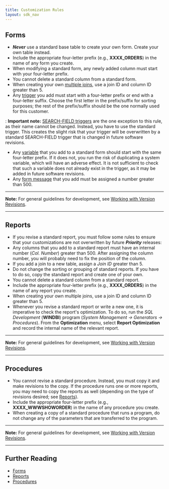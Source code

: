 ```yaml
---
title: Customization Rules
layout: sdk_nav
---
```



## Forms

-   ***Never*** use a standard base table to create your own form.
    Create your own table instead.
-   Include the appropriate four-letter prefix (e.g., **XXXX_ORDERS**)
    in the name of any form you create.
-   When modifying a standard form, any newly added column must start
    with your four-letter prefix.
-   You cannot delete a standard column from a standard form.
-   When creating your own [multiple
    joins](Form-Column-Attributes#Special-Joins ), use a join
    ID and column ID greater than 5.
-   Any [trigger](Creating-Your-Own-Triggers ) you add must
    start with a four-letter prefix or end with a four-letter suffix.
    Choose the first letter in the prefix/suffix for sorting purposes;
    the rest of the prefix/suffix should be the one normally used for
    this customer.

:   **Important note:** [SEARCH-FIELD
    triggers](Creating-Your-Own-Triggers#SEARCH-FIELD ) are
    the one exception to this rule, as their name cannot be changed.
    Instead, you have to use the standard trigger. This creates the
    slight risk that your trigger will be overwritten by a standard
    SEARCH-FIELD trigger that is changed in future software revisions.

-   Any [variable](SQL-Variables#User-defined-Variables ) that
    you add to a standard form should start with the same four-letter
    prefix. If it does not, you run the risk of duplicating a system
    variable, which will have an adverse effect. It is not sufficient to
    check that such a variable does not already exist in the trigger, as
    it may be added in future software revisions.
-   Any [form message](Error-and-Warning-Messages ) that you
    add must be assigned a number greater than 500.

------------------------------------------------------------------------

**Note:** For general guidelines for development, see [Working with
Version
Revisions](Installing-Your-Customizations#Working-with-Version-Revisions ).

------------------------------------------------------------------------

## Reports

-   If you revise a standard report, you must follow some rules to
    ensure that your customizations are not overwritten by future
    ***Priority*** releases:
-   Any columns that you add to a standard report must have an internal
    number (*Col. Number*) greater than 500. After assigning the column
    number, you will probably need to fix the position of the column.
-   If you add a join to a new table, assign a *Join ID* greater than 5.
-   Do not change the sorting or grouping of standard reports. If you
    have to do so, copy the standard report and create one of your own.
-   You cannot delete a standard column from a standard report.
-   Include the appropriate four-letter prefix (e.g., **XXXX_ORDERS**)
    in the name of any report you create.
-   When creating your own multiple joins, use a join ID and column ID
    greater than 5.
-   Whenever you revise a standard report or write a new one, it is
    imperative to check the report\'s optimization. To do so, run the
    *SQL Development* (**WINDBI**) program (*System Management →
    Generators → Procedures*). From the **Optimization** menu, select
    **Report Optimization** and record the internal name of the relevant
    report.

------------------------------------------------------------------------

**Note:** For general guidelines for development, see [Working with
Version
Revisions](Installing-Your-Customizations#Working-with-Version-Revisions ).

------------------------------------------------------------------------

## Procedures

-   You cannot revise a standard procedure. Instead, you must copy it
    and make revisions to the copy. If the procedure runs one or more
    reports, you may need to copy the reports as well (depending on the
    type of revisions desired; see [Reports](Reports )).
-   Include the appropriate four-letter prefix (e.g.,
    **XXXX_WWWSHOWORDER**) in the name of any procedure you create.
-   When creating a copy of a standard procedure that runs a program, do
    not change any of the parameters that are transferred to the
    program.

------------------------------------------------------------------------

**Note:** For general guidelines for development, see [Working with
Version
Revisions](Installing-Your-Customizations#Working-with-Version-Revisions ).

------------------------------------------------------------------------

## Further Reading 

-   [Forms](Forms )
-   [Reports](Reports )
-   [Procedures](Procedures )
